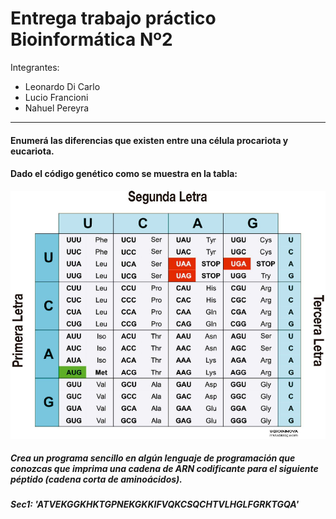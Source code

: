 # Entrega trabajo práctico Bioinformática Nº2

Integrantes: 
- Leonardo Di Carlo
- Lucio Francioni
- Nahuel Pereyra

---
#### Enumerá las diferencias que existen entre una célula procariota y eucariota.


#### Dado el código genético como se muestra en la tabla:
 
![alt text](https://github.com/nahuelmpereyra/bioinformatica-entregas/blob/master/resources/tabla.png "Logo Title Text 1")

##### Crea un programa sencillo en algún lenguaje de programación que conozcas que imprima una cadena de ARN codificante para el siguiente péptido (cadena corta de aminoácidos).
##### Sec1: 'ATVEKGGKHKTGPNEKGKKIFVQKCSQCHTVLHGLFGRKTGQA'